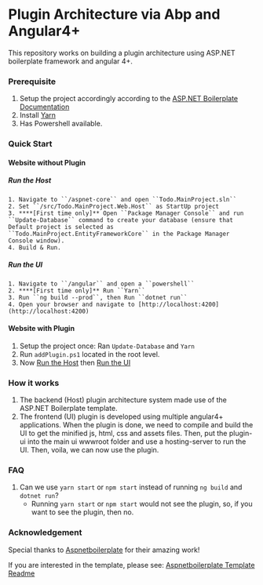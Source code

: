# Plugin Architecture via Abp and Angular4+
This repository works on building a plugin architecture using ASP.NET boilerplate framework and angular 4+.

### Prerequisite
1. Setup the project accordingly according to the [ASP.NET Boilerplate Documentation](https://aspnetboilerplate.com/Pages/Documents/Zero/Startup-Template-Angular)
2. Install [Yarn](https://yarnpkg.com/en/)
3. Has Powershell available.

### Quick Start
#### Website without Plugin
##### Run the Host
    1. Navigate to ``/aspnet-core`` and open ``Todo.MainProject.sln``
    2. Set ``/src/Todo.MainProject.Web.Host`` as StartUp project
    3. ****[First time only]** Open ``Package Manager Console`` and run ``Update-Database`` command to create your database (ensure that Default project is selected as ``Todo.MainProject.EntityFrameworkCore`` in the Package Manager Console window).
    4. Build & Run.
##### Run the UI
    1. Navigate to ``/angular`` and open a ``powershell``
    2. ****[First time only]** Run ``Yarn``
    3. Run ``ng build --prod``, then Run ``dotnet run``
    4. Open your browser and navigate to [http://localhost:4200](http://localhost:4200)
#### Website with Plugin
1. Setup the project once: Ran ``Update-Database`` and ``Yarn``
2. Run ``addPlugin.ps1`` located in the root level.
3. Now [Run the Host](README.md#Run-the-Host) then [Run the UI](README.md#Run-the-Host)

### How it works
1. The backend (Host) plugin architecture system made use of the ASP.NET Boilerplate template.
2. The frontend (UI) plugin is developed using multiple angular4+ applications. When the plugin is done, we need to compile and build the UI to get the minified js, html, css and assets files. Then, put the plugin-ui into the main ui wwwroot folder and use a hosting-server to run the UI. Then, voila, we can now use the plugin.

### FAQ
1. Can we use ``yarn start`` or ``npm start`` instead of running ``ng build`` and ``dotnet run``?
    * Running ``yarn start`` or ``npm start`` would not see the plugin, so, if you want to see the plugin, then no.

### Acknowledgement
Special thanks to [Aspnetboilerplate](https://github.com/aspnetboilerplate/aspnetboilerplate) for their amazing work!


If you are interested in the template, please see: [Aspnetboilerplate Template Readme](./Template_readme.md)